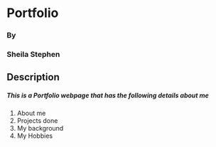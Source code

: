 # Portfolio
### By
### Sheila Stephen
## Description
##### This is a Portfolio webpage that has the following details about me
1. About me
2. Projects done
3. My background
4. My Hobbies
